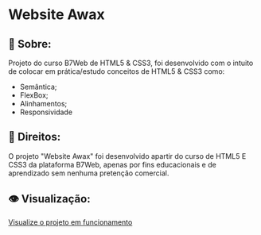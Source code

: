 # Website Awax
## :book: Sobre:
Projeto do curso B7Web de HTML5 & CSS3, foi desenvolvido com o intuito de colocar em prática/estudo conceitos de HTML5 & CSS3 como:
 - Semântica;
 - FlexBox;
 - Alinhamentos;
 - Responsividade
## :memo: Direitos:
O projeto "Website Awax" foi desenvolvido apartir do curso de HTML5 E CSS3 da plataforma B7Web, apenas por fins educacionais e de aprendizado sem nenhuma pretenção comercial.
## :eye: Visualização:
<a href="https://rafaellbecom.github.io/awaxprojetos/">Visualize o projeto em funcionamento</a>

